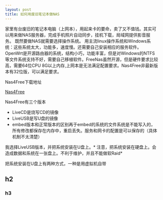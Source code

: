 ```yaml
---
layout: post
title: 如何用废旧笔记本做NAS 
---
```

  家里有台废旧的笔记本电脑（上网本），用起来卡的要命，卖了又不值钱。其实可以用来做NAS服务器，完成手机照片自动同步，挂机下载，局域网提供影音服务。
既然要做NAS就需要选择操作系统。
用主流linux操作系统和Windows系统：这些系统太大，功能多，速度慢。还需要自己安装相应的服务软件。OpenWrt是开源路由器的系统，结构小巧，功能丰富，但是对Windows的NTFS等文件系统支持不好，需要自己移植软件。FreeNas虽然开源，但是硬件要求比较高，需要64位CPU 8G以上内存,上网本是无法满足配置要求。Nas4Free非最新版本有32位版，可以满足要求。

Nas4Free下载地址

[Nas4Free](https://sourceforge.net/projects/nas4free/files/?source=directory)

Nas4Free有三个版本

* LiveCD是烧写CD的镜像
* LiveUSB是写U盘的镜像
* embed版本和正常版本的区别再于embed的系统的文件系统是不能写入的，所有修改都保存在内存中，重启丢失。服务和网卡的配置是可以保存的（具体机制不太清楚）

我选择LiveUSB版本，并把系统安装在U盘上。* 注意，把系统安装在硬盘上。会造成数据和系统在一张盘上。不利于维护，并且不能做软Raid*

把系统安装在U盘上有两种方式，一种是用虚拟机自带

## h2

### h3

